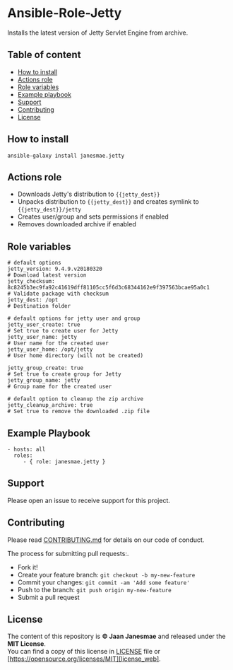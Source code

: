# Ansible-Role-Jetty

Installs the latest version of Jetty Servlet Engine from archive.

## Table of content

* [How to install](#how-to-install)
* [Actions role](#actions-role)
* [Role variables](#role-variables)
* [Example playbook](#example-playbook)
* [Support](#support)
* [Contributing](#contributing)
* [License](#license)

## How to install

```
ansible-galaxy install janesmae.jetty
```

## Actions role

- Downloads Jetty's distribution to `{{jetty_dest}}`
- Unpacks distribution to `{{jetty_dest}}` and creates symlink to `{{jetty_dest}}/jetty`
- Creates user/group and sets permissions if enabled
- Removes downloaded archive if enabled

## Role variables

```
# default options
jetty_version: 9.4.9.v20180320                                                          # Download latest version
jetty_checksum: 8c8245b3ec9fa92c41619dff81105cc5f6d3c68344162e9f397563bcae95a0c1        # Validate package with checksum
jetty_dest: /opt                                                                        # Destination folder

# default options for jetty user and group
jetty_user_create: true                                                                 # Set true to create user for Jetty
jetty_user_name: jetty                                                                  # User name for the created user
jetty_user_home: /opt/jetty                                                             # User home directory (will not be created)

jetty_group_create: true                                                                # Set true to create group for Jetty
jetty_group_name: jetty                                                                 # Group name for the created user

# default option to cleanup the zip archive
jetty_cleanup_archive: true                                                            # Set true to remove the downloaded .zip file

```

## Example Playbook

    - hosts: all
      roles:
         - { role: janesmae.jetty }

## Support

Please open an issue to receive support for this project.

## Contributing

Please read [CONTRIBUTING.md][contributing] for details on our code of conduct.

The process for submitting pull requests:.

* Fork it!
* Create your feature branch: `git checkout -b my-new-feature`
* Commit your changes: `git commit -am 'Add some feature'`
* Push to the branch: `git push origin my-new-feature`
* Submit a pull request

## License

The content of this repository is **&copy; Jaan Janesmae** and released under the **MIT License**.<br>
You can find a copy of this license in [LICENSE][license] file
or [https://opensource.org/licenses/MIT][license_web].

[contributing]:		./CONTRIBUTING.md
[license]:			./LICENSE
[license_web]:		https://opensource.org/licenses/MIT

